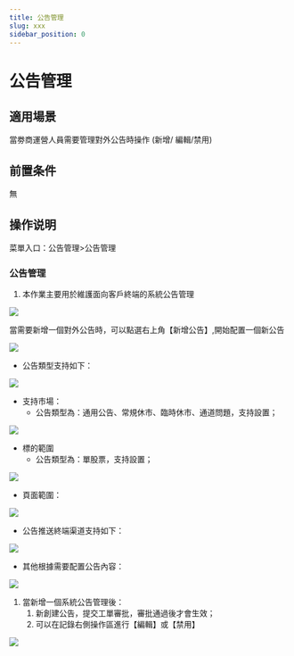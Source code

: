 ```yaml
---
title: 公告管理
slug: xxx
sidebar_position: 0
---
```



# 公告管理

## 適用場景

當劵商運營人員需要管理對外公告時操作 (新增/ 編輯/禁用)

## 前置条件

無

## 操作说明

菜單入口：公告管理&gt;公告管理

### 公告管理

1. 本作業主要用於維護面向客戶終端的系統公告管理

<img src="/assets/EF0Ebs3bGoskPSxy4uhca9AOnTc.png"/>

當需要新增一個對外公告時，可以點選右上角【新增公告】,開始配置一個新公告

<img src="/assets/Cu4nbgAQ8o49bGxnb9kcxsc1nih.png"/>

- 公告類型支持如下：                                                                          

<img src="/assets/SobxbNwkio2RKVxFR8zcjuxpnNh.png"/>

- 支持市場：
    - 公告類型為：通用公告、常規休市、臨時休市、通道問題，支持設置；

<img src="/assets/M8anbdAAXoQIwgx7RbCc33R5n0d.png"/>

- 標的範圍
    - 公告類型為：單股票，支持設置；

<img src="/assets/SE5Pbnvvto6F0vxA5Nyc7hBSnab.png"/>

- 頁面範圍：

<img src="/assets/S8e5bgpLjovd85x3lYJc33hbnXf.png"/>

- 公告推送終端渠道支持如下：

<img src="/assets/RZHdbngIAomjejxiaB0cbCrwnBb.png"/>

- 其他根據需要配置公告內容：

<img src="/assets/QzxAbGg8lofhZxxPqUicUIbenFg.png"/>

1. 當新增一個系統公告管理後：
    1. 新創建公告，提交工單審批，審批通過後才會生效；
    2. 可以在記錄右側操作區進行【編輯】或【禁用】

<img src="/assets/CjVNbY56vodSh4x5sFdcDhNRnmh.png"/>

